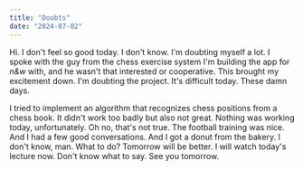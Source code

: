 ```yaml
---
title: "Doubts"
date: "2024-07-02"
---
```


Hi. I don't feel so good today. I don't know. I'm doubting myself a lot. I spoke with the guy from the chess exercise system I'm building the app for _n&w_ with, and he wasn't that interested or cooperative. This brought my excitement down. I'm doubting the project. It's difficult today. These damn days.

I tried to implement an algorithm that recognizes chess positions from a chess book. It didn't work too badly but also not great. Nothing was working today, unfortunately. Oh no, that's not true. The football training was nice. And I had a few good conversations. And I got a donut from the bakery. I don't know, man. What to do? Tomorrow will be better. I will watch today's lecture now. Don't know what to say. See you tomorrow.
